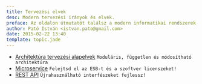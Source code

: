 ```yaml
---
title: Tervezési elvek
desc: Modern tervezési irányok és elvek.
preface: Az oldalon útmutatót találsz a modern informatikai rendszerek tervezéséhez, az architektúra kialakításához.
author: Pató István <istvan.pato@gmail.com>
date: 2015-02-22 13:40
template: topic.jade
---
```


<!--### Architektúra -->

* [Architektúra tervezési alapelvek](/tervezesi-elvek/arch-alapelvek.html) `Moduláris, független és módosítható architektúra`
* [Microservice](/tervezesi-elvek/microservice.html) `Felejtsd el az ESB-t és a szoftver licenszeket!`
* [REST API](/tervezesi-elvek/restapi.html) `Újrahasználható interfészeket fejlessz!`
<!--* [Tiszta kód](/tervezesi-elvek/tiszta-kod.html) `A kód legyen rövid, tömör és egyszerű!` -->
<!--* [Aszinkron működés](/tervezesi-elvek/aszinkron.html) `Aszinkron kapcsolatok` -->
<!--* [Nagy terhelésű rendszerek](/tervezesi-elvek/nagy-terhles.html) `Hogyan legyen 10.000 kérés / másodperc a kiszolgálási teljesítményünk?`-->

<!--### Adatszerkezetek
* [Alapelvek](/tervezesi-elvek/adatszerkezet-alapelvek.html) `Kódolás, hibaüzenetek, standardok`
* [Adatcsere a Weben JSON](/tervezesi-elvek/json.html) `A web de facto adatcsere nyelve a JSON`
* [Nagy mennyiségű adatok publikálása](/tervezesi-elvek/adatszolgaltatas.html) `Tömeges adatszolgáltatások formátuma`

### Intefészek

* [Gépi interfészek](/tervezesi-elvek/gepi-interfeszek.html) `Milyen protokolokat és adatformátumokat használj és mire?`
* [Felhasználói felületek](/tervezesi-elvek/felh-feluletek.html) `Milyen egy modern felhasználói felület?`
* [Autentikáció és autorizáció](/tervezesi-elvek/autentikacio-autorizacio.html) `Egyszer és mindenhol legyen megoldva!`
 -->
